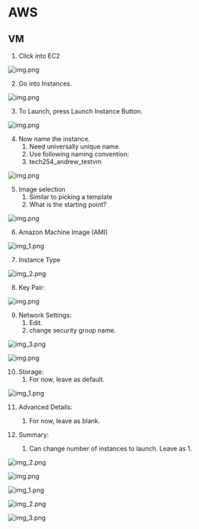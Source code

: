 # AWS

## VM

1. Click into EC2

![img.png](aws_images/ec2_first_page.png)

2.  Go into Instances.

![img.png](aws_images/instances.png)

3. To Launch, press Launch Instance Button.

![img.png](aws_images/setting_up_instance_1.png)

4. Now name the instance.
   1. Need universally unique name.
   2. Use following naming convention:
   3. tech254_andrew_testvm

![img.png](aws_images/instance_name.png)

5. Image selection
   1. Similar to picking a template
   2. What is the starting point?

![img.png](aws_images/ami_1.png)

6. Amazon Machine Image (AMI)

![img_1.png](aws_images/ami_2.png)

7. Instance Type

![img_2.png](aws_images/ami_instance_type.png)

8. Key Pair:

![img.png](aws_images/key_pair.png)

9. Network Settings:
   1. Edit.
   2. change security group name.

![img_3.png](aws_images/network_settings_security_group.png)

![img.png](aws_images/network_settings.png)


10. Storage:
    1. For now, leave as default.

![img_1.png](aws_images/storage_settings.png)

11. Advanced Details:
    1. For now, leave as blank.



12. Summary:
    1. Can change number of instances to launch. Leave as 1.

![img_2.png](aws_images/summary.png)


![img.png](aws_images/vm_instances.png)


![img_1.png](aws_images/instances_select.png)

![img_2.png](aws_images/instance_state.png)

![img_3.png](aws_images/termination.png)
